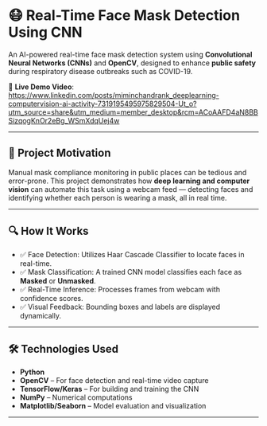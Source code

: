 # 😷 Real-Time Face Mask Detection Using CNN

An AI-powered real-time face mask detection system using **Convolutional Neural Networks (CNNs)** and **OpenCV**, designed to enhance **public safety** during respiratory disease outbreaks such as COVID-19.

🔗 **Live Demo Video**: https://www.linkedin.com/posts/miminchandrank_deeplearning-computervision-ai-activity-7319195495975829504-Ut_o?utm_source=share&utm_medium=member_desktop&rcm=ACoAAFD4aN8BBSizqogKnOr2eBg_WSmXdqUej4w

---

## 🧠 Project Motivation

Manual mask compliance monitoring in public places can be tedious and error-prone. This project demonstrates how **deep learning and computer vision** can automate this task using a webcam feed — detecting faces and identifying whether each person is wearing a mask, all in real time.

---

## 🔍 How It Works

- ✅ Face Detection: Utilizes Haar Cascade Classifier to locate faces in real-time.
- ✅ Mask Classification: A trained CNN model classifies each face as **Masked** or **Unmasked**.
- ✅ Real-Time Inference: Processes frames from webcam with confidence scores.
- ✅ Visual Feedback: Bounding boxes and labels are displayed dynamically.

---

## 🛠️ Technologies Used

- **Python**
- **OpenCV** – For face detection and real-time video capture
- **TensorFlow/Keras** – For building and training the CNN
- **NumPy** – Numerical computations
- **Matplotlib/Seaborn** – Model evaluation and visualization

---



